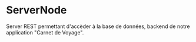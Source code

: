 # ServerNode

Server REST permettant d'accèder à la base de données, backend de notre application "Carnet de Voyage".
